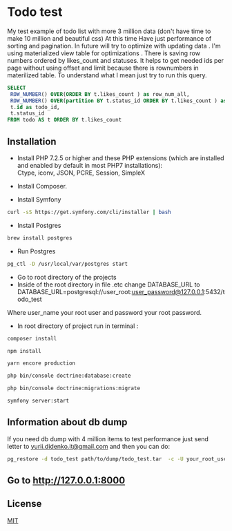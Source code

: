 # Todo test
My test example of todo list with more 3 million data (don't have  time to make 10 million and beautiful css)
At this time Have just performance of sorting and pagination. In future will try to optimize with updating data .
I'm using materialized view table for optimizations . There is saving row numbers ordered by likes_count and statuses.
It helps to get needed ids per page without using offset and limit because there is rownumbers in materilized table.
To understand what I mean just try to run this query.
```sql
SELECT
 ROW_NUMBER() OVER(ORDER BY t.likes_count ) as row_num_all,
 ROW_NUMBER() OVER(partition BY t.status_id ORDER BY t.likes_count ) as row_num_by_status_id,
 t.id as todo_id, 
 t.status_id
FROM todo AS t ORDER BY t.likes_count
```
## Installation

 - Install PHP 7.2.5 or higher and these PHP extensions 
(which are installed and enabled by default in most PHP7 installations): 
Ctype, iconv, JSON, PCRE, Session, SimpleX

 - Install Composer.
 
 - Install Symfony 

```bash
curl -sS https://get.symfony.com/cli/installer | bash
```

 - Install Postgres
 
 ```bash
brew install postgres
 ```

 - Run Postgres

 ```bash
pg_ctl -D /usr/local/var/postgres start
 ```
 - Go to root directory of the projects
 - Inside of the root directory in file .etc change 
 DATABASE_URL to 
 DATABASE_URL=postgresql://user_root:user_password@127.0.0.1:5432/todo_test
 
 Where user_name your root user and password your root password.
 
 - In root directory of project run in terminal :
 
 ```bash
composer install

npm install

yarn encore production

php bin/console doctrine:database:create

php bin/console doctrine:migrations:migrate

symfony server:start
 ```
## Information about db dump
If you need db dump with 4 million items to test performance just send letter to yurii.didenko.it@gmail.com
and then you can do: 
```bash
pg_restore -d todo_test path/to/dump/todo_test.tar  -c -U your_root_user_name
```
## Go to http://127.0.0.1:8000 

## License
[MIT](https://choosealicense.com/licenses/mit/)